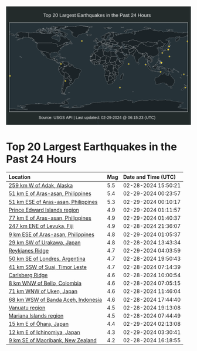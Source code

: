 ![Map](./map.png)

# Top 20 Largest Earthquakes in the Past 24 Hours

| Location | Mag | Date and Time (UTC) |
|:---|:---|:---|
| [259 km W of Adak, Alaska](https://earthquake.usgs.gov/earthquakes/eventpage/us6000mflq) | 5.5 | 02-28-2024 15:50:21 |
| [51 km E of Aras-asan, Philippines](https://earthquake.usgs.gov/earthquakes/eventpage/us6000mfqj) | 5.4 | 02-29-2024 00:23:57 |
| [51 km ESE of Aras-asan, Philippines](https://earthquake.usgs.gov/earthquakes/eventpage/us6000mfqh) | 5.3 | 02-29-2024 00:10:17 |
| [Prince Edward Islands region](https://earthquake.usgs.gov/earthquakes/eventpage/us6000mfqs) | 4.9 | 02-29-2024 01:11:57 |
| [77 km E of Aras-asan, Philippines](https://earthquake.usgs.gov/earthquakes/eventpage/us6000mfqy) | 4.9 | 02-29-2024 01:40:37 |
| [247 km ENE of Levuka, Fiji](https://earthquake.usgs.gov/earthquakes/eventpage/us6000mfpp) | 4.9 | 02-28-2024 21:36:07 |
| [9 km ESE of Aras-asan, Philippines](https://earthquake.usgs.gov/earthquakes/eventpage/us6000mfqq) | 4.8 | 02-29-2024 01:05:37 |
| [29 km SW of Urakawa, Japan](https://earthquake.usgs.gov/earthquakes/eventpage/us6000mflb) | 4.8 | 02-28-2024 13:43:34 |
| [Reykjanes Ridge](https://earthquake.usgs.gov/earthquakes/eventpage/us6000mfrp) | 4.7 | 02-29-2024 04:03:59 |
| [50 km SE of Londres, Argentina](https://earthquake.usgs.gov/earthquakes/eventpage/us6000mfnw) | 4.7 | 02-28-2024 19:50:43 |
| [41 km SSW of Suai, Timor Leste](https://earthquake.usgs.gov/earthquakes/eventpage/us6000mfki) | 4.7 | 02-28-2024 07:14:39 |
| [Carlsberg Ridge](https://earthquake.usgs.gov/earthquakes/eventpage/us6000mfky) | 4.6 | 02-28-2024 10:00:54 |
| [8 km WNW of Bello, Colombia](https://earthquake.usgs.gov/earthquakes/eventpage/us6000mfkh) | 4.6 | 02-28-2024 07:05:15 |
| [71 km WNW of Uken, Japan](https://earthquake.usgs.gov/earthquakes/eventpage/us6000mfl7) | 4.6 | 02-28-2024 11:46:04 |
| [68 km WSW of Banda Aceh, Indonesia](https://earthquake.usgs.gov/earthquakes/eventpage/us6000mfms) | 4.6 | 02-28-2024 17:44:40 |
| [Vanuatu region](https://earthquake.usgs.gov/earthquakes/eventpage/us6000mfnr) | 4.5 | 02-28-2024 19:13:08 |
| [Mariana Islands region](https://earthquake.usgs.gov/earthquakes/eventpage/us6000mfkl) | 4.5 | 02-28-2024 07:44:49 |
| [15 km E of Ōhara, Japan](https://earthquake.usgs.gov/earthquakes/eventpage/us6000mfrb) | 4.4 | 02-29-2024 02:13:08 |
| [12 km E of Ichinomiya, Japan](https://earthquake.usgs.gov/earthquakes/eventpage/us6000mfri) | 4.3 | 02-29-2024 03:30:41 |
| [9 km SE of Maoribank, New Zealand](https://earthquake.usgs.gov/earthquakes/eventpage/us6000mflt) | 4.2 | 02-28-2024 16:18:55 |
